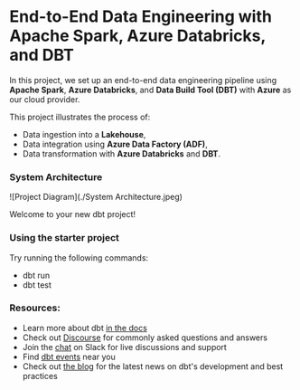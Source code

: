 # End-to-End Data Engineering with Apache Spark, Azure Databricks, and DBT

In this project, we set up an end-to-end data engineering pipeline using **Apache Spark**, **Azure Databricks**, and **Data Build Tool (DBT)** with **Azure** as our cloud provider. 

This project illustrates the process of:
- Data ingestion into a **Lakehouse**,
- Data integration using **Azure Data Factory (ADF)**,
- Data transformation with **Azure Databricks** and **DBT**.


### System Architecture
![Project Diagram](./System Architecture.jpeg)

Welcome to your new dbt project!

### Using the starter project

Try running the following commands:
- dbt run
- dbt test


### Resources:
- Learn more about dbt [in the docs](https://docs.getdbt.com/docs/introduction)
- Check out [Discourse](https://discourse.getdbt.com/) for commonly asked questions and answers
- Join the [chat](https://community.getdbt.com/) on Slack for live discussions and support
- Find [dbt events](https://events.getdbt.com) near you
- Check out [the blog](https://blog.getdbt.com/) for the latest news on dbt's development and best practices
